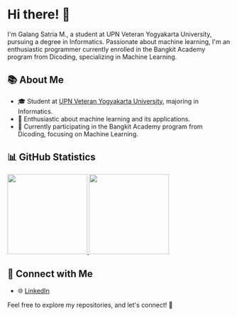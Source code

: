 # Hi there! 👋

I'm Galang Satria M., a student at UPN Veteran Yogyakarta University, pursuing a degree in Informatics. Passionate about machine learning, I'm an enthusiastic programmer currently enrolled in the Bangkit Academy program from Dicoding, specializing in Machine Learning.

## 📚 About Me

- 🎓 Student at [UPN Veteran Yogyakarta University](https://www.upnyk.ac.id/), majoring in Informatics.
- 🤖 Enthusiastic about machine learning and its applications.
- 🚀 Currently participating in the Bangkit Academy program from Dicoding, focusing on Machine Learning.

## 📊 GitHub Statistics

<p align="left">
  <a href="https://github.com/galang006">
    <img height="180em" src="https://github-readme-stats-eight-theta.vercel.app/api?username=galang006&show_icons=true&theme=algolia&include_all_commits=true&count_private=true"/>
    <img height="180em" src="https://github-readme-stats-eight-theta.vercel.app/api/top-langs/?username=galang006&layout=compact&theme=algolia"/>
  </a>
</p>

## 🔗 Connect with Me

- 🌐 [LinkedIn](https://www.linkedin.com/in/galangspd)

Feel free to explore my repositories, and let's connect! 🌟
